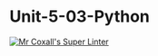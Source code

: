 # Unit-5-03-Python
[![Mr Coxall's Super Linter](https://github.com/ICS3U-Programming-JaydenS/Unit-5-03-Python/workflows/Mr%20Coxall's%20Super%20Linter/badge.svg)](https://github.com/ICS3U-Programming-JaydenS/Unit-5-03-Python/actions/)
